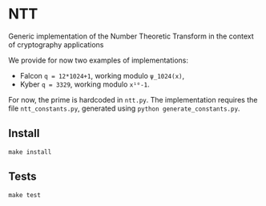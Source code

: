 # NTT
Generic implementation of the Number Theoretic Transform in the context of cryptography applications

We provide for now two examples of implementations:
* Falcon `q = 12*1024+1`, working modulo `ψ_1024(x)`,
* Kyber `q = 3329`, working modulo `x¹⁰-1`.

For now, the prime is hardcoded in `ntt.py`. The implementation requires the file `ntt_constants.py`, generated using `python generate_constants.py`.

## Install
```make install```

## Tests
```make test```